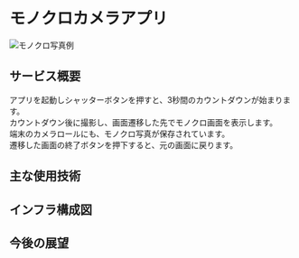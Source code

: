 # モノクロカメラアプリ<br>
![モノクロ写真例](https://github.com/enamordo/MonochromeCameraApplication/assets/42616206/d4761e31-7754-4728-b652-e228acb32f9f)

## サービス概要<br>
アプリを起動しシャッターボタンを押すと、3秒間のカウントダウンが始まります。<br>
カウントダウン後に撮影し、画面遷移した先でモノクロ画面を表示します。<br>
端末のカメラロールにも、モノクロ写真が保存されています。<br>
遷移した画面の終了ボタンを押下すると、元の画面に戻ります。<br>

## 主な使用技術

## インフラ構成図

## 今後の展望
